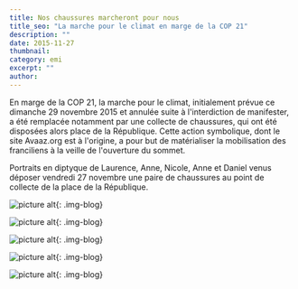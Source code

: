```yaml
---
title: Nos chaussures marcheront pour nous
title_seo: "La marche pour le climat en marge de la COP 21"
description: ""
date: 2015-11-27
thumbnail:
category: emi
excerpt: ""
author:
---
```


En marge de la COP 21, la marche pour le climat, initialement prévue ce dimanche 29 novembre 2015 et annulée suite à l'interdiction de manifester, a été remplacée notamment par une collecte de chaussures, qui ont été disposées alors place de la République. Cette action symbolique, dont le site Avaaz.org est à l'origine, a pour but de matérialiser la mobilisation des franciliens à la veille de l'ouverture du sommet.

Portraits en diptyque de Laurence, Anne, Nicole, Anne et Daniel venus déposer vendredi 27 novembre une paire de chaussures au point de collecte de la place de la République.


![picture alt](/images/blog/marche-climat-diptyque-01.jpg "Marche pour le climat"){: .img-blog}

![picture alt](/images/blog/marche-climat-diptyque-02.jpg "Marche pour le climat"){: .img-blog}

![picture alt](/images/blog/marche-climat-diptyque-03.jpg "Marche pour le climat"){: .img-blog}

![picture alt](/images/blog/marche-climat-diptyque-04.jpg "Marche pour le climat"){: .img-blog}

![picture alt](/images/blog/marche-climat-diptyque-05.jpg "Marche pour le climat"){: .img-blog}
